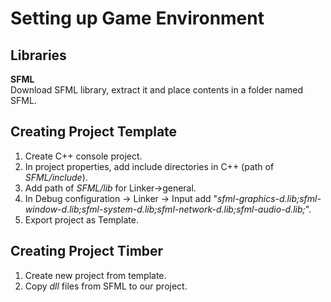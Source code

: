 # Setting up Game Environment

## Libraries
**SFML**  
Download SFML library, extract it and place contents in a folder named SFML.

## Creating Project Template
1. Create C++ console project.  
2. In project properties, add include directories in C++ (path of _SFML/include_).  
3. Add path of _SFML/lib_ for Linker->general.  
4. In Debug configuration -> Linker -> Input add "_sfml-graphics-d.lib;sfml-window-d.lib;sfml-system-d.lib;sfml-network-d.lib;sfml-audio-d.lib;_".  
5. Export project as Template.  

## Creating Project Timber
1. Create new project from template.  
2. Copy _dll_ files from SFML to our project.